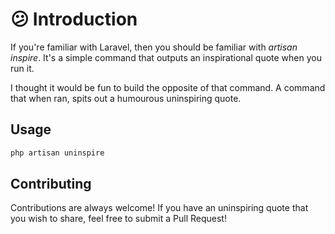 # 😕 Introduction

If you're familiar with Laravel, then you should be familiar with _artisan inspire_. 
It's a simple command that outputs an inspirational quote when you run it.

I thought it would be fun to build the opposite of that command. A command
that when ran, spits out a humourous uninspiring quote. 

## Usage

```bash
php artisan uninspire
```

## Contributing
Contributions are always welcome! If you have an uninspiring quote that you wish
to share, feel free to submit a Pull Request!

